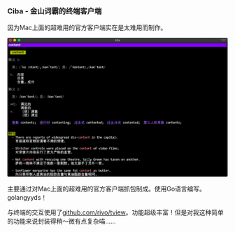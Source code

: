 ### Ciba - 金山词霸的终端客户端

因为Mac上面的超难用的官方客户端实在是太难用而制作。

![Screenshot](https://raw.githubusercontent.com/Edgaru089/ciba/master/screenshot.png)

主要通过对Mac上面的超难用的官方客户端抓包制成。使用Go语言编写。golangyyds！

与终端的交互使用了[github.com/rivo/tview](https://github.com/rivo/tview)。功能超级丰富！但是对我这种简单的功能来说封装得稍～微有点复杂喵……

